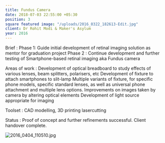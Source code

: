 ```yaml
---
title: Fundus Camera
date: 2018-07-03 22:55:00 +05:30
position: 3
square featured image: "/uploads/2016_0322_182613-Edit.jpg"
client: Dr Rohit Modi & Maker's Asylum
year: 2016
---
```


Brief :
Phase 1: Guide initial development of retinal imaging solution as mentor for graduation project
Phase 2 : Continue development and further testing of Smartphone-based retinal imaging aka Fundus camera

Areas of work :
Development of optical breadboard to study effects of various lenses, beam splitters, polarisers, etc
Development of fixture to attach smartphones to slit-lamp
Multiple variants of fixture, for specific phone models, specific standard lenses, as well as universal phone attachment and multiple lens options.
Improvements on images taken by camera by altering optical elements
Development of light source appropriate for imaging

Toolset :
CAD modelling, 3D printing
lasercutting

Status :
Proof of concept and further refinements successful.
Client handover complete.

![2016_0404_110510.jpg](/uploads/2016_0404_110510.jpg)